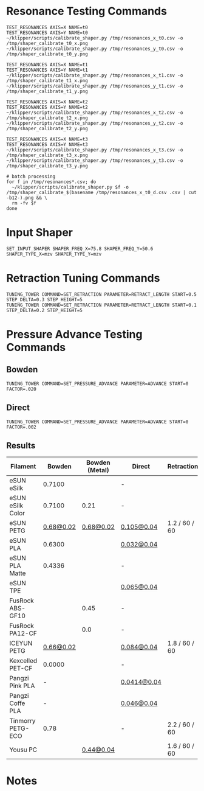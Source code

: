 # Resonance Testing Commands

```
TEST_RESONANCES AXIS=X NAME=t0
TEST_RESONANCES AXIS=Y NAME=t0
~/klipper/scripts/calibrate_shaper.py /tmp/resonances_x_t0.csv -o /tmp/shaper_calibrate_t0_x.png
~/klipper/scripts/calibrate_shaper.py /tmp/resonances_y_t0.csv -o /tmp/shaper_calibrate_t0_y.png

TEST_RESONANCES AXIS=X NAME=t1
TEST_RESONANCES AXIS=Y NAME=t1
~/klipper/scripts/calibrate_shaper.py /tmp/resonances_x_t1.csv -o /tmp/shaper_calibrate_t1_x.png
~/klipper/scripts/calibrate_shaper.py /tmp/resonances_y_t1.csv -o /tmp/shaper_calibrate_t1_y.png

TEST_RESONANCES AXIS=X NAME=t2
TEST_RESONANCES AXIS=Y NAME=t2
~/klipper/scripts/calibrate_shaper.py /tmp/resonances_x_t2.csv -o /tmp/shaper_calibrate_t2_x.png
~/klipper/scripts/calibrate_shaper.py /tmp/resonances_y_t2.csv -o /tmp/shaper_calibrate_t2_y.png

TEST_RESONANCES AXIS=X NAME=t3
TEST_RESONANCES AXIS=Y NAME=t3
~/klipper/scripts/calibrate_shaper.py /tmp/resonances_x_t3.csv -o /tmp/shaper_calibrate_t3_x.png
~/klipper/scripts/calibrate_shaper.py /tmp/resonances_y_t3.csv -o /tmp/shaper_calibrate_t3_y.png

# batch processing
for f in /tmp/resonances*.csv; do
  ~/klipper/scripts/calibrate_shaper.py $f -o /tmp/shaper_calibrate_$(basename /tmp/resonances_x_t0_d.csv .csv | cut -b12-).png && \
  rm -fv $f
done

```

# Input Shaper

```
SET_INPUT_SHAPER SHAPER_FREQ_X=75.8 SHAPER_FREQ_Y=50.6 SHAPER_TYPE_X=mzv SHAPER_TYPE_Y=mzv
```

# Retraction Tuning Commands

```
TUNING_TOWER COMMAND=SET_RETRACTION PARAMETER=RETRACT_LENGTH START=0.5 STEP_DELTA=0.3 STEP_HEIGHT=5
TUNING_TOWER COMMAND=SET_RETRACTION PARAMETER=RETRACT_LENGTH START=0.1 STEP_DELTA=0.2 STEP_HEIGHT=5
```

# Pressure Advance Testing Commands

## Bowden

```
TUNING_TOWER COMMAND=SET_PRESSURE_ADVANCE PARAMETER=ADVANCE START=0 FACTOR=.020
```

## Direct

```
TUNING_TOWER COMMAND=SET_PRESSURE_ADVANCE PARAMETER=ADVANCE START=0 FACTOR=.002
```

## Results

| Filament          | Bowden    | Bowden (Metal) | Direct      | Retraction    | Retraction (DDE) | Temp. | Flow   | Comments      |
| ----------------- | --------- | -------------- | ----------- | ------------- | ---------------- | ----- | ------ | ------------- |
| eSUN eSilk        | 0.7100    |                | -           |               |                  | 210   |        |               |
| eSUN eSilk Color  | 0.7100    | 0.21           | -           |               |                  | 210   |        |               |
| eSUN PETG         | 0.68@0.02 | 0.68@0.02      | 0.105@0.04  | 1.2 / 60 / 60 | 0.4 / 60 / 60    | 240   | 0.9765 | Max flow 6.0  |
| eSUN PLA          | 0.6300    |                | 0.032@0.04  |               |                  | 220   |        |               |
| eSUN PLA Matte    | 0.4336    |                | -           |               |                  | 230   |        |               |
| eSUN TPE          |           |                | 0.065@0.04  |               | 2.3 / 60 / 60    | 230   |        | Max flow 4.0  |
| FusRock ABS-GF10  |           | 0.45           | -           |               |                  | 270   |        |               |
| FusRock PA12-CF   |           | 0.0            | -           |               |                  | 280   |        |               |
| ICEYUN PETG       | 0.66@0.02 |                | 0.084@0.04  | 1.8 / 60 / 60 | 0.44 / 60 /60    | 240   | 0.966  | Max flow 6.0  |
| Kexcelled PET-CF  | 0.0000    |                | -           |               |                  | 300   |        |               |
| Pangzi Pink PLA   | -         |                | 0.0414@0.04 |               |                  | 220   |        |               |
| Pangzi Coffe PLA  | -         |                | 0.046@0.04  |               |                  | 200   |        | Max flow      |
| Tinmorry PETG-ECO | 0.78      |                | -           | 2.2 / 60 / 60 |                  | 240   |        | Max flow 15.0 |
| Yousu PC          |           | 0.44@0.04      |             | 1.6 / 60 / 60 |                  | 300   | 0.97   | Max flow 10.0 |

# Notes
